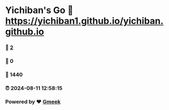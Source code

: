 # Yichiban's Go :link: https://yichiban1.github.io/yichiban.github.io 
### :page_facing_up: [2](https://yichiban1.github.io/yichiban.github.io/tag.html) 
### :speech_balloon: 0 
### :hibiscus: 1440 
### :alarm_clock: 2024-08-11 12:58:15 
### Powered by :heart: [Gmeek](https://github.com/Meekdai/Gmeek)
